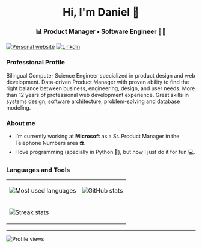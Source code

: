 <h1 align="center">Hi, I'm Daniel 👋</h1>
<h3 align="center">📊 Product Manager • Software Engineer 👨‍💻</h3>

[![Personal website](https://img.shields.io/website?style=flat-square&up_message=https%3A%2F%2Fdanielgarcia.co%2F&url=https%3A%2F%2Fdanielgarcia.co)](https://danielgarcia.co/) [![Linkdin](https://img.shields.io/badge/linkedin-dagarcia-blue)](https://www.linkedin.com/in/dagarcia/) 


### Professional Profile
Bilingual Computer Science Engineer specialized in product design and web development. Data-driven Product Manager with proven ability to find the right balance between business, engineering, design, and user needs. More than 12 years of professional web development experience. Great skills in systems design, software architecture, problem-solving and database modeling.

### About me
- I’m currently working at **Microsoft** as a Sr. Product Manager in the Telephone Numbers area ☎️.
- I love programming (specially in Python 🐍), but now I just do it for fun 💻.


### Languages and Tools
<table>
<tr>
<td>

![Most used languages](https://github-readme-stats.vercel.app/api/top-langs?username=uxdaniel&show_icons=true&locale=en&layout=compact)
</td>
<td>

![GitHub stats](https://github-readme-stats.vercel.app/api?username=uxdaniel&show_icons=true&locale=en)
</td>
</tr>
<tr>
<td colspan="2">

![Streak stats](https://github-readme-streak-stats.herokuapp.com/?user=uxdaniel)
</td>
</tr>
</table>




----
![Profile views](https://komarev.com/ghpvc/?username=uxdaniel&label=Profile%20views&color=0e75b6&style=flat)
